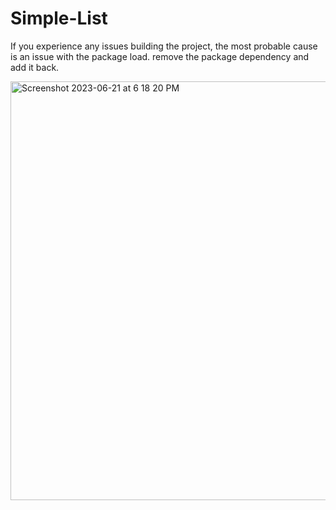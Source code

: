# Simple-List

If you experience any issues building the project, the most probable cause is an issue with the package load.
remove the package dependency and add it back.

<img width="670" alt="Screenshot 2023-06-21 at 6 18 20 PM" src="https://github.com/see-d/Simple-List/assets/6276016/1fb7907f-318d-4370-95d3-2566e04a2d63">
